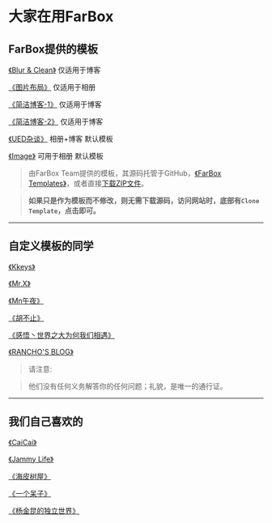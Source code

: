 # 大家在用FarBox 

## FarBox提供的模板
[《Blur & Clean》](http://blur.farbox.com) 仅适用于博客  

[《图片布局》](http://layout.farbox.com) 仅适用于相册 

[《简洁博客-1》](http://detail.farbox.com) 仅适用于博客 

[《简洁博客-2》](http://jiansu.farbox.com) 仅适用于博客 

[《UED杂谈》](http://ued.com.cn/) 相册+博客 默认模板

[《Image》](http://image.farbox.com/) 可用于相册 默认模板


> 由FarBox Team提供的模板，其源码托管于GitHub，[《FarBox Templates》](https://github.com/hepochen/farbox-templates)，或者直接[下载ZIP文件](https://github.com/hepochen/farbox-templates/archive/master.zip)。

> **如果只是作为模板而不修改，则无需下载源码，访问网站时，底部有`Clone Template`，点击即可。**

- - - - - - - - -


## 自定义模板的同学

[《Kkeys》](http://kkeys.me/)

[《Mr.X》](http://xxxx.io/)

[《Mn午夜》](http://sumory.com/)

[《胡不止》](http://hubuzhi.com/)

[《感悟丶世界之大为何我们相遇》](http://www.michellegu.com/)

[《RANCHO'S BLOG》](http://blog.gaoji.us/)

> 请注意:

> 他们没有任何义务解答你的任何问题；礼貌，是唯一的通行证。

- - - - - - - - -

## 我们自己喜欢的

[《CaiCai》](http://blog.cai-cai.me/)

[《Jammy Life》](http://geektu.com/)

[《海皮树屋》](http://stranbird.com/)

[《一个呆子》](http://www.nerdyang.com)

[《杨金昆的独立世界》](http://yangjinkun.cn/)



 